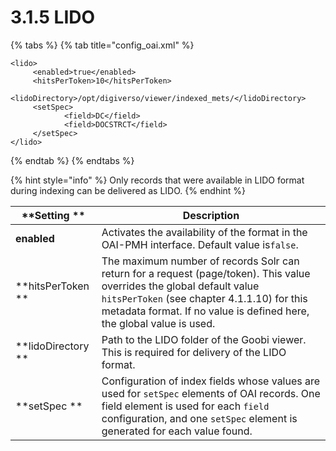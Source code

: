 # 3.1.5 LIDO

{% tabs %}
{% tab title="config_oai.xml" %}
```markup
<lido>
     <enabled>true</enabled>
     <hitsPerToken>10</hitsPerToken>
     <lidoDirectory>/opt/digiverso/viewer/indexed_mets/</lidoDirectory>
     <setSpec>
            <field>DC</field>
            <field>DOCSTRCT</field>
     </setSpec>
</lido>
```
{% endtab %}
{% endtabs %}

{% hint style="info" %}
Only records that were available in LIDO format during indexing can be delivered as LIDO.
{% endhint %}

| **Setting **       | Description                                                                                                                                                                                                                                    |
| ------------------ | ---------------------------------------------------------------------------------------------------------------------------------------------------------------------------------------------------------------------------------------------- |
| **enabled**        | Activates the availability of the format in the OAI-PMH interface. Default value is`false`.                                                                                                                                                    |
| **hitsPerToken **  | The maximum number of records Solr can return for a request (page/token). This value overrides the global default value `hitsPerToken` (see chapter 4.1.1.10) for this metadata format. If no value is defined here, the global value is used. |
| **lidoDirectory ** | Path to the LIDO folder of the Goobi viewer. This is required for delivery of the LIDO format.                                                                                                                                                 |
| **setSpec **       | Configuration of index fields whose values are used for `setSpec` elements of OAI records. One field element is used for each `field` configuration, and one `setSpec` element is generated for each value found.                              |
